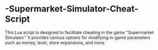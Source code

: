 # -Supermarket-Simulator-Cheat-Script
This Lua script is designed to facilitate cheating in the game "Supermarket Simulator." It provides various options for modifying in-game parameters such as money, level, store expansions, and more.
